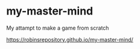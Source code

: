 # my-master-mind
 My attampt to make a game from scratch

https://robinsrepository.github.io/my-master-mind/ 
